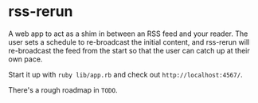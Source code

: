 rss-rerun
=========
A web app to act as a shim in between an RSS feed and your reader. The user sets a schedule to re-broadcast the initial content, and rss-rerun will re-broadcast the feed from the start so that the user can catch up at their own pace.

Start it up with `ruby lib/app.rb` and check out `http://localhost:4567/`.

There's a rough roadmap in `TODO`.
